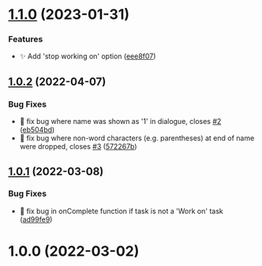 # [1.1.0](https://github.com/ksalzke/work-on-omnifocus-plug-in/compare/v1.0.2...v1.1.0) (2023-01-31)


### Features

* :sparkles: Add 'stop working on' option ([eee8f07](https://github.com/ksalzke/work-on-omnifocus-plug-in/commit/eee8f076252a40da779011e631fe81f1392c1449))



## [1.0.2](https://github.com/ksalzke/work-on-omnifocus-plug-in/compare/v1.0.1...v1.0.2) (2022-04-07)


### Bug Fixes

* :bug: fix bug where name was shown as '1' in dialogue, closes [#2](https://github.com/ksalzke/work-on-omnifocus-plug-in/issues/2) ([eb504bd](https://github.com/ksalzke/work-on-omnifocus-plug-in/commit/eb504bd5777401d47b10ad6ca537e9eb0ca22d8c))
* :bug: fix bug where non-word characters (e.g. parentheses) at end of name were dropped, closes [#3](https://github.com/ksalzke/work-on-omnifocus-plug-in/issues/3) ([572267b](https://github.com/ksalzke/work-on-omnifocus-plug-in/commit/572267b2c73771f6bc6bf7c9067d79fc517a5ef3))



## [1.0.1](https://github.com/ksalzke/work-on-omnifocus-plug-in/compare/v1.0.0...v1.0.1) (2022-03-08)


### Bug Fixes

* :bug: fix bug in onComplete function if task is not a 'Work on' task ([ad99fe9](https://github.com/ksalzke/work-on-omnifocus-plug-in/commit/ad99fe9be68b763fe2f304a2ad8bc6803167f86b))



# 1.0.0 (2022-03-02)



